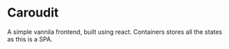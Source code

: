 # Caroudit
A simple vannila frontend, built using react.
Containers stores all the states as this is a SPA.  
